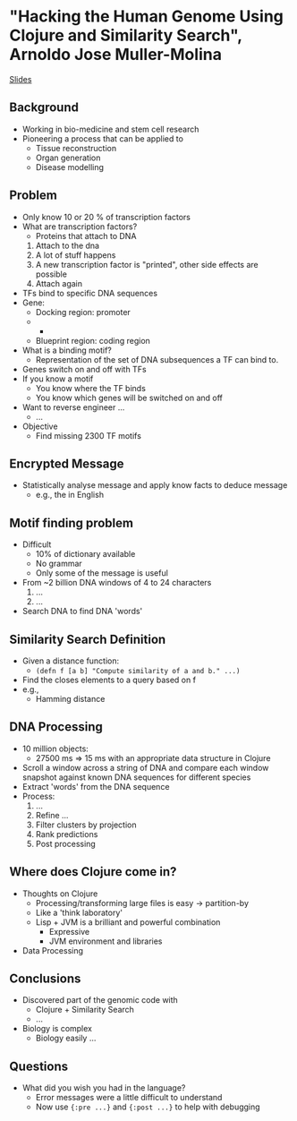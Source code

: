 # "Hacking the Human Genome Using Clojure and Similarity Search", Arnoldo Jose Muller-Molina #
[Slides](../2011-slides/arnoldo-muller-hacking-genome.tar.gzarnoldo-muller-hacking-genome.tar.gz)

## Background ##
   * Working in bio-medicine and stem cell research
   * Pioneering a process that can be applied to
      * Tissue reconstruction
      * Organ generation
      * Disease modelling

## Problem ##
   * Only know 10 or 20 % of transcription factors
   * What are transcription factors?
      * Proteins that attach to DNA
      1. Attach to the dna
      2. A lot of stuff happens
      3. A new transcription factor is "printed", other side effects are possible
      4. Attach again
   * TFs bind to specific DNA sequences
   * Gene:
      * Docking region: promoter
      * +
      * Blueprint region: coding region
   * What is a binding motif?
      * Representation of the set of DNA subsequences a TF can bind to.
   * Genes switch on and off with TFs
   * If you know a motif
      * You know where the TF binds
      * You know which genes will be switched on and off
   * Want to reverse engineer ...
      * ...
   * Objective
      * Find missing 2300 TF motifs

## Encrypted Message ##
   * Statistically analyse message and apply know facts to deduce message
      * e.g., the in English

## Motif finding problem ##
   * Difficult
      * 10% of dictionary available
      * No grammar
      * Only some of the message is useful
   * From ~2 billion DNA windows of 4 to 24 characters
      1. ...
      2. ...
   * Search DNA to find DNA 'words'

## Similarity Search Definition ##
   * Given a distance function:
      * `(defn f [a b] "Compute similarity of a and b." ...)`
   * Find the closes elements to a query based on f
   * e.g., 
      * Hamming distance

## DNA Processing ##
   * 10 million objects:
      * 27500 ms => 15 ms with an appropriate data structure in Clojure
   * Scroll a window across a string of DNA and compare each window snapshot against known DNA sequences for different species
   * Extract 'words' from the DNA sequence
   * Process:
      1. ...
      2. Refine ...
      3. Filter clusters by projection 
      4. Rank predictions
      5. Post processing

## Where does Clojure come in? ##
   * Thoughts on Clojure
      * Processing/transforming large files is easy -> partition-by
      * Like a 'think laboratory'
      * Lisp + JVM is a brilliant and powerful combination
         * Expressive
         * JVM environment and libraries
   * Data Processing

## Conclusions ##
   * Discovered part of the genomic code with
      * Clojure + Similarity Search
      * ...
   * Biology is complex
      * Biology easily ...

## Questions ##
   * What did you wish you had in the language?
      * Error messages were a little difficult to understand
      * Now use `{:pre ...}` and `{:post ...}` to help with debugging

